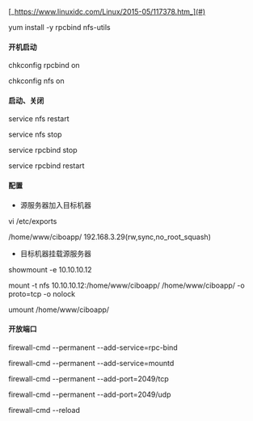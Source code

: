 [_https://www.linuxidc.com/Linux/2015-05/117378.htm_](#)

yum install -y rpcbind nfs-utils

#### 开机启动

chkconfig rpcbind on

chkconfig nfs on

#### 启动、关闭

service nfs restart

service nfs stop

service rpcbind stop

service rpcbind restart



#### 配置

* 源服务器加入目标机器

vi /etc/exports

/home/www/ciboapp/ 192.168.3.29\(rw,sync,no\_root\_squash\)

* 目标机器挂载源服务器

showmount -e 10.10.10.12

mount -t nfs 10.10.10.12:/home/www/ciboapp/ /home/www/ciboapp/  -o proto=tcp -o nolock

umount /home/www/ciboapp/

#### 开放端口

firewall-cmd --permanent --add-service=rpc-bind

firewall-cmd --permanent --add-service=mountd

firewall-cmd --permanent --add-port=2049/tcp

firewall-cmd --permanent --add-port=2049/udp

firewall-cmd --reload

